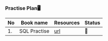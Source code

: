 ### Practise Plan🖥️

| No | Book name    | Resources                                                                                                   | Status |
|----|--------------|-------------------------------------------------------------------------------------------------------------|--------|
| 1. | SQL Practise | [url](https://github.com/Urunov/Interview-Preparation-WAY/tree/master/Books/Database/SQL%20Practise/Select) | 📘     |